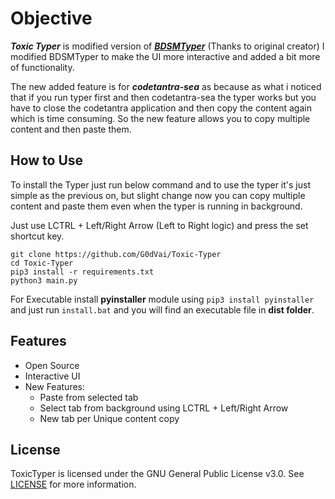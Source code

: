 # Objective
***Toxic Typer*** is modified version of [***BDSMTyper***](https://github.com/viperadnan-git/bdsm-typer) (Thanks to original creator) I modified BDSMTyper to make the UI more interactive and added a bit more of functionality.

The new added feature is for ***codetantra-sea*** as because as what i noticed that if you run typer first and then codetantra-sea the typer works but you have to close the codetantra application and then copy the content again which is time consuming. So the new feature allows you to copy multiple content and then paste them.

## How to Use
To install the Typer just run below command and to use the typer it's just simple as the previous on, but slight change now you can copy multiple content and paste them even when the typer is running in background.

Just use LCTRL + Left/Right Arrow (Left to Right logic) and press the set shortcut key.

```
git clone https://github.com/G0dVai/Toxic-Typer
cd Toxic-Typer
pip3 install -r requirements.txt
python3 main.py
```

For Executable install **pyinstaller** module using `pip3 install pyinstaller` and just run `install.bat` and you will find an executable file in **dist folder**. 

## Features
- Open Source
- Interactive UI
- New Features:
    - Paste from selected tab
    - Select tab from background using LCTRL + Left/Right Arrow
    - New tab per Unique content copy

##  License
ToxicTyper is licensed under the GNU General Public License v3.0. See [LICENSE](https://github.com/vibebhavv/Toxic-Typer/blob/main/LICENSE) for more information.
